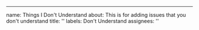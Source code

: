 ---
name: Things I Don't Understand
about: This is for adding issues that you don't understand
title: ''
labels: Don't Understand
assignees: ''


